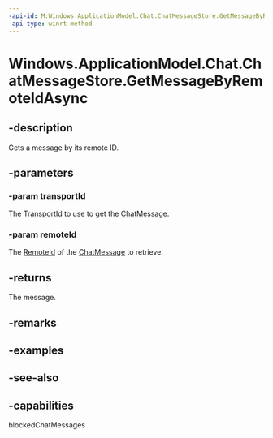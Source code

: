 ----api-id: M:Windows.ApplicationModel.Chat.ChatMessageStore.GetMessageByRemoteIdAsync(System.String,System.String)
-api-type: winrt method
---<!-- Method syntaxpublic Windows.Foundation.IAsyncOperation<Windows.ApplicationModel.Chat.ChatMessage> GetMessageByRemoteIdAsync(System.String transportId, System.String remoteId)--># Windows.ApplicationModel.Chat.ChatMessageStore.GetMessageByRemoteIdAsync## -descriptionGets a message by its remote ID.## -parameters### -param transportIdThe [TransportId](chatmessage_transportid.md) to use to get the [ChatMessage](chatmessage.md).### -param remoteIdThe [RemoteId](chatmessage_remoteid.md) of the [ChatMessage](chatmessage.md) to retrieve.## -returnsThe message.## -remarks## -examples## -see-also## -capabilitiesblockedChatMessages
